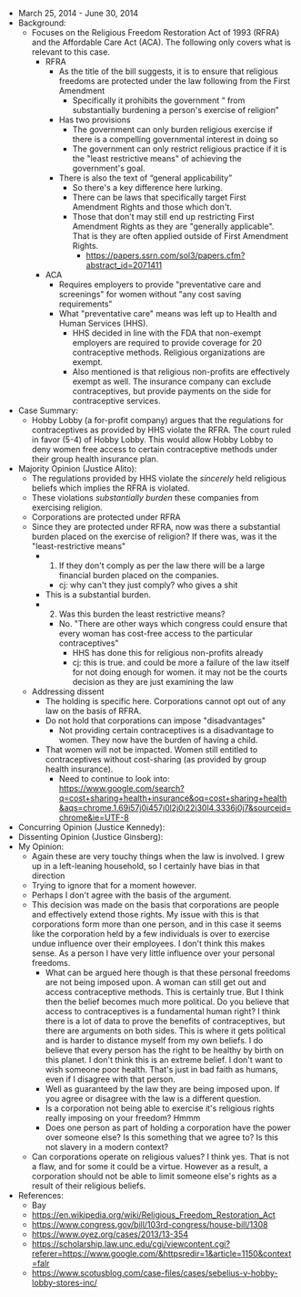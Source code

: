 - March 25, 2014 - June 30, 2014
- Background:
    - Focuses on the Religious Freedom Restoration Act of 1993 (RFRA) and the Affordable Care Act (ACA). The following only covers what is relevant to this case. 
        - RFRA
            - As the title of the bill suggests, it is to ensure that religious freedoms are protected under the law following from the First Amendment
                - Specifically it prohibits the government “ from substantially burdening a person's exercise of religion”
            - Has two provisions
                - The government can only burden religious exercise if there is a compelling governmental interest in doing so
                - The government can only restrict religious practice if it is the "least restrictive means" of achieving the government's goal.
            - There is also the text of “general applicability”
                - So there's a key difference here lurking.
                - There can be laws that specifically target First Amendment Rights and those which don't.
                - Those that don't may still end up restricting First Amendment Rights as they are "generally applicable". That is they are often applied outside of First Amendment Rights.
                    - https://papers.ssrn.com/sol3/papers.cfm?abstract_id=2071411
        - ACA
            - Requires employers to provide "preventative care and screenings" for women without "any cost saving requirements"
            - What "preventative care" means was left up to Health and Human Services (HHS).
                - HHS decided in line with the FDA that non-exempt employers are required to provide coverage for 20 contraceptive methods. Religious organizations are exempt. 
                - Also mentioned is that religious non-profits are effectively exempt as well. The insurance company can exclude contraceptives, but provide payments on the side for contraceptive services.
- Case Summary:
    - Hobby Lobby (a for-profit company) argues that the regulations for contraceptives as provided by HHS violate the RFRA. The court ruled in favor (5-4) of Hobby Lobby. This would allow Hobby Lobby to deny women free access to certain contraceptive methods under their group health insurance plan.
- Majority Opinion (Justice Alito):
    - The regulations provided by HHS violate the *sincerely* held religious beliefs which implies the RFRA is violated.
    - These violations *substantially burden* these companies from exercising religion.
    - Corporations are protected under RFRA
    - Since they are protected under RFRA, now was there a substantial burden placed on the exercise of religion? If there was, was it the "least-restrictive means"
        - 1. If they don't comply as per the law there will be a large financial burden placed on the companies. 
            - cj: why can't they just comply? who gives a shit
        - This is a substantial burden.
        - 2. Was this burden the least restrictive means?
            - No. "There are other ways which congress could ensure that every woman has cost-free access to the particular contraceptives"
                - HHS has done this for religious non-profits already
                - cj: this is true. and could be more a failure of the law itself for not doing enough for women. it may not be the courts decision as they are just examining the law
    - Addressing dissent
        - The holding is specific here. Corporations cannot opt out of any law on the basis of RFRA.
        - Do not hold that corporations can impose "disadvantages"
            - Not providing certain contraceptives is a disadvantage to women. They now have the burden of having a child. 
        - That women will not be impacted. Women still entitled to contraceptives without cost-sharing (as provided by group health insurance).
            - Need to continue to look into: https://www.google.com/search?q=cost+sharing+health+insurance&oq=cost+sharing+health&aqs=chrome.1.69i57j0i457j0l2j0i22i30l4.3336j0j7&sourceid=chrome&ie=UTF-8
- Concurring Opinion (Justice Kennedy):
- Dissenting Opinion (Justice Ginsberg):
- My Opinion:
    - Again these are very touchy things when the law is involved. I grew up in a left-leaning household, so I certainly have bias in that direction
    - Trying to ignore that for a moment however. 
    - Perhaps I don't agree with the basis of the argument. 
    - This decision was made on the basis that corporations are people and effectively extend those rights. My issue with this is that corporations form more than one person, and in this case it seems like the corporation held by a few individuals is over to exercise undue influence over their employees. I don't think this makes sense. As a person I have very little influence over your personal freedoms.
        - What can be argued here though is that these personal freedoms are not being imposed upon. A woman can still get out and access contraceptive methods. This is certainly true. But I think then the belief becomes much more political. Do you believe that access to contraceptives is a fundamental human right? I think there is a lot of data to prove the benefits of contraceptives, but there are arguments on both sides. This is where it gets political and is harder to distance myself from my own beliefs. I do believe that every person has the right to be healthy by birth on this planet. I don't think this is an extreme belief. I don't want to wish someone poor health. That's just in bad faith as humans, even if I disagree with that person. 
        - Well as guaranteed by the law they are being imposed upon. If you agree or disagree with the law is a different question. 
        - Is a corporation not being able to exercise it's religious rights really imposing on your freedom? Hmmm
        - Does one person as part of holding a corporation have the power over someone else? Is this something that we agree to? Is this not slavery in a modern context?
    - Can corporations operate on religious values? I think yes. That is not a flaw, and for some it could be a virtue. However as a result, a corporation should not be able to limit someone else's rights as a result of their religious beliefs. 
- References:
    - Bay
    - https://en.wikipedia.org/wiki/Religious_Freedom_Restoration_Act
    - https://www.congress.gov/bill/103rd-congress/house-bill/1308
    - https://www.oyez.org/cases/2013/13-354
    - https://scholarship.law.unc.edu/cgi/viewcontent.cgi?referer=https://www.google.com/&httpsredir=1&article=1150&context=falr
    - https://www.scotusblog.com/case-files/cases/sebelius-v-hobby-lobby-stores-inc/

